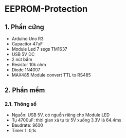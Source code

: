 # EEPROM-Protection
## 1. Phần cứng
- Arduino Uno R3
- Capacitor 47uF
- Module Led 7 segs TM1637
- USB 5V DC
- 2 nút bấm
- Resistor 10k ohm
- Diode 1N4007
- MAX485 Module convert TTL to RS485
## 2. Phần mềm
### 2.1. Thông số
- Nguồn: USB 5V, có nguồn riêng cho Module LED
- Tụ 4700uF: thời gian xả tụ từ 5V xuống 3.3V là 64.4ms
- Baudrate: 9600
- Timer 1: 0,1s
